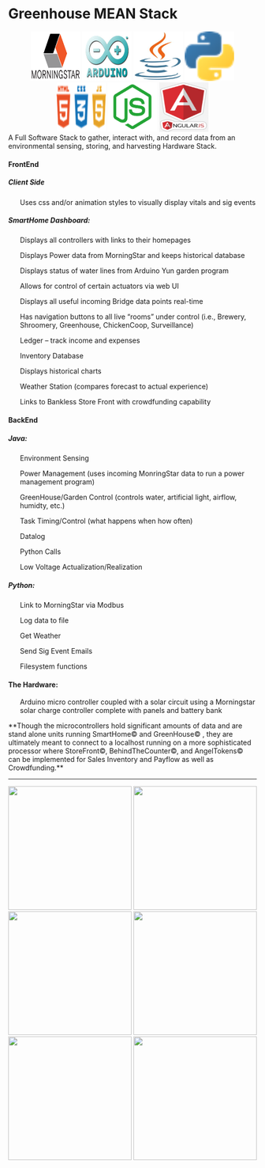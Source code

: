 <div>
	<h1>Greenhouse MEAN Stack</h1>
	<div align="center">
		<img height="100px" width="100px" src="./morningstar.png">
		<img height="100px" width="100px" src="./arduino.jpg">
		<img height="100px" width="100px" src="./java_logo.png">
		<img height="100px" width="100px" src="./Python_Logo.png">
		<img height="100px" width="100px" src="./html_css_js.png">
		<img height="100px" width="100px" src="./node_logo.png">
		<img height="100px" width="100px" src="./angularjs_logo.png">
	</div>
	<div>A Full Software Stack to gather, interact with, and record data from an environmental sensing, storing, and harvesting Hardware Stack.</div>
	<div>
		<h4>FrontEnd</h4>
		<h5>Client Side</h5>
		<ul>Uses css and/or animation styles to visually display vitals and sig events</ul>
		<p><h5>SmartHome Dashboard:</h5>
			<ul>Displays all controllers with links to their homepages</ul>
			<ul>Displays Power data from MorningStar and keeps historical database</ul>
			<ul>Displays status of water lines from Arduino Yun garden program</ul>
			<ul>Allows for control of certain actuators via web UI</ul>
			<ul>Displays all useful incoming Bridge data points real-time</ul>
			<ul>Has navigation buttons to all live “rooms” under control 
				(i.e., Brewery, Shroomery, Greenhouse, ChickenCoop, Surveillance)</ul>
			<ul>Ledger – track income and expenses</ul>
			<ul>Inventory Database</ul>
			<ul>Displays historical charts</ul>
			<ul>Weather Station (compares forecast to actual experience)</ul>
			<ul>Links to Bankless Store Front with crowdfunding capability</ul>
		</p>
		<h4>BackEnd</h4>
		<p><h5>Java:</h5>
			<ul>Environment Sensing</ul>
			<ul>Power Management (uses incoming MonringStar data to run a power management program)</ul>
			<ul>GreenHouse/Garden Control (controls water, artificial light, airflow, humidty, etc.)</ul>
			<ul>Task Timing/Control (what happens when how often)</ul>
			<ul>Datalog</ul>
			<ul>Python Calls</ul>
			<ul>Low Voltage Actualization/Realization</ul>
		</p>
		<p><h5>Python:</h5>
			<ul>Link to MorningStar via Modbus</ul>
			<ul>Log data to file</ul>
			<ul>Get Weather</ul>
			<ul>Send Sig Event Emails</ul>
			<ul>Filesystem functions</ul>
		</p>
		<p><h4>The Hardware:</h4>
			<ul>Arduino micro controller coupled with a solar circuit using
				a Morningstar solar charge controller complete with panels
				and battery bank
			</ul>
		</p>
	</div>

<div>
**Though the microcontrollers hold significant amounts of data and are stand alone units running SmartHome© and GreenHouse© , they are ultimately meant to connect to a localhost running on a more sophisticated processor where StoreFront©, BehindTheCounter©, and AngelTokens© can be implemented for Sales Inventory and Payflow as well as Crowdfunding.**
</div>

</div>  
<hr/>
<div>
	<img height="250px" width="250px" src="https://user-images.githubusercontent.com/75486638/134360883-0160120a-41fe-4a07-850f-14e03be9f175.png">
	<img height="250px" width="250px" src="https://user-images.githubusercontent.com/75486638/134360691-9bb2c9de-e3cb-4803-990f-5c536fb11b21.png">
	<img height="250px" width="250px" src="https://user-images.githubusercontent.com/75486638/134360847-09d73560-56ec-49de-848f-7ab9ce15bcd8.png">
	<img height="250px" width="250px" src="https://user-images.githubusercontent.com/75486638/119382357-eb5cba00-bc8f-11eb-8f67-6b60b4703688.png">
	<img height="250px" width="250px" src="https://user-images.githubusercontent.com/75486638/134360854-8baa8306-39c4-4c5b-ab7b-5a7e5d0871df.png">
	<img height="250px" width="250px" src="https://user-images.githubusercontent.com/75486638/134360864-7627cc5d-9033-410a-a4c7-f878eb1a0bc8.png">
</div>
